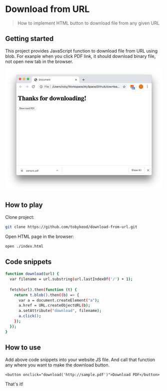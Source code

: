 # Download from URL
> How to implement HTML button to download file from any given URL

## Getting started
This project provides JavaScript function to download file from URL using blob.
For exanple when you click PDF link, it should download binary file, not open new tab in the browser.

![](screenshot.png)

## How to play

Clone project:

```sh
git clone https://github.com/tobykeod/download-from-url.git
```

Open HTML page in the browser:

```sh
open ./index.html
```

##  Code snippets

```sh
function download(url) {
  var filename = url.substring(url.lastIndexOf('/') + 1);

  fetch(url).then(function (t) {
    return t.blob().then((b) => {
      var a = document.createElement("a");
      a.href = URL.createObjectURL(b);
      a.setAttribute("download", filename);
      a.click();
    });
  });
}
```

## How to use

Add above code snippets into your website JS file.
And call that function any where you want to make the download button.

```
<button onclick="download('http://sample.pdf')">Download PDF</button>
```

That's it!
